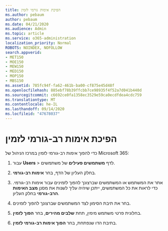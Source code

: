 ```yaml
---
title: הפיכת אימות גורמי לזמין
ms.author: pebaum
author: pebaum
ms.date: 04/21/2020
ms.audience: Admin
ms.topic: article
ms.service: o365-administration
localization_priority: Normal
ROBOTS: NOINDEX, NOFOLLOW
search.appverid:
- MET150
- MOE150
- MEW150
- MED150
- MOP150
- MBS150
ms.assetid: 785fc94f-fa62-461b-ba00-cf875e45d48f
ms.openlocfilehash: 885ebf78b39ffcbb7ce98935f4f52a7d041b440d
ms.sourcegitcommit: c6692ce0fa1358ec3529e59ca0ecdfdea4cdc759
ms.translationtype: MT
ms.contentlocale: he-IL
ms.lasthandoff: 09/14/2020
ms.locfileid: "47678037"
---
```

# <a name="enable-multi-factor-authentication"></a>הפיכת אימות רב-גורמי לזמין

כדי להפוך אימות רב-גורמי לזמין במרכז הניהול של Microsoft 365:

1. עבור **Users** \> לדף **משתמשים פעילים** של משתמשים.
    
2. בחלק העליון של הדף, בחר **אימות רב-גורמי**. 
    
3. אתר את המשתמש או המשתמשים שברצונך להפוך לזמינים עבור אימות רב-גורמי. כדי לראות את כל המשתמשים, ייתכן שיהיה עליך לשנות את מסנן **מצב האימות הרב-גורמי** בחלק העליון.
    
4. בחר את תיבת הסימון לצד המשתמשים שברצונך להפוך לזמינים.
    
5.  בחלונית פרטי משתמש מימין, תחת **שלבים מהירים**, בחר **הפוך לזמין**. 
    
6. בתיבת הדו שנפתחת, בחר **הפוך אימות רב-גורמי לזמין**. 
    

